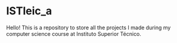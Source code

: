 # ISTleic_a
Hello! This is a repository to store all the projects I made during my computer science course at Instituto Superior Técnico.
